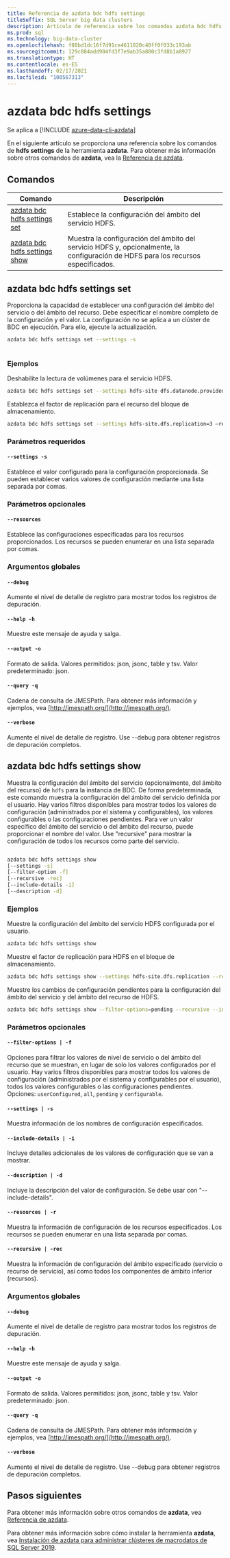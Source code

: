 ```yaml
---
title: Referencia de azdata bdc hdfs settings
titleSuffix: SQL Server big data clusters
description: Artículo de referencia sobre los comandos azdata bdc hdfs settings.
ms.prod: sql
ms.technology: big-data-cluster
ms.openlocfilehash: f88bd1dc16f7d91ce4611820c40ff0f033c193ab
ms.sourcegitcommit: 129c084add904fd3f7e9ab35a800c3fd8b1a8927
ms.translationtype: HT
ms.contentlocale: es-ES
ms.lasthandoff: 02/17/2021
ms.locfileid: "100567313"
---
```

# <a name="azdata-bdc-hdfs-settings"></a>azdata bdc hdfs settings

Se aplica a [!INCLUDE [azure-data-cli-azdata](../../includes/azure-data-cli-azdata.md)]

En el siguiente artículo se proporciona una referencia sobre los comandos de **hdfs settings** de la herramienta **azdata**. Para obtener más información sobre otros comandos de **azdata**, vea la [Referencia de azdata](reference-azdata.md).

## <a name="commands"></a>Comandos
|Comando|Descripción|
| --- | --- |
[azdata bdc hdfs settings set](#azdata-bdc-hdfs-settings-set) | Establece la configuración del ámbito del servicio HDFS.
[azdata bdc hdfs settings show](#azdata-bdc-hdfs-settings-show) | Muestra la configuración del ámbito del servicio HDFS y, opcionalmente, la configuración de HDFS para los recursos especificados.

## <a name="azdata-bdc-hdfs-settings-set"></a>azdata bdc hdfs settings set
Proporciona la capacidad de establecer una configuración del ámbito del servicio o del ámbito del recurso. Debe especificar el nombre completo de la configuración y el valor. La configuración no se aplica a un clúster de BDC en ejecución. Para ello, ejecute la actualización.
```bash
azdata bdc hdfs settings set --settings -s 
                        
```
### <a name="examples"></a>Ejemplos
Deshabilite la lectura de volúmenes para el servicio HDFS. 
```bash 
azdata bdc hdfs settings set --settings hdfs-site dfs.datanode.provided.volume.readthrough=false 
``` 
Establezca el factor de replicación para el recurso del bloque de almacenamiento.
```bash 
azdata bdc hdfs settings set --settings hdfs-site.dfs.replication=3 –resources storage-0 
``` 

### <a name="required-parameters"></a>Parámetros requeridos
#### `--settings -s`
Establece el valor configurado para la configuración proporcionada. Se pueden establecer varios valores de configuración mediante una lista separada por comas.
### <a name="optional-parameters"></a>Parámetros opcionales 
#### `--resources` 
Establece las configuraciones especificadas para los recursos proporcionados. Los recursos se pueden enumerar en una lista separada por comas. 

### <a name="global-arguments"></a>Argumentos globales
#### `--debug`
Aumente el nivel de detalle de registro para mostrar todos los registros de depuración.
#### `--help -h`
Muestre este mensaje de ayuda y salga.
#### `--output -o`
Formato de salida.  Valores permitidos: json, jsonc, table y tsv.  Valor predeterminado: json.
#### `--query -q`
Cadena de consulta de JMESPath. Para obtener más información y ejemplos, vea [http://jmespath.org/](http://jmespath.org/).
#### `--verbose`
Aumente el nivel de detalle de registro. Use --debug para obtener registros de depuración completos.

## <a name="azdata-bdc-hdfs-settings-show"></a>azdata bdc hdfs settings show
Muestra la configuración del ámbito del servicio (opcionalmente, del ámbito del recurso) de `hdfs` para la instancia de BDC. De forma predeterminada, este comando muestra la configuración del ámbito del servicio definida por el usuario. Hay varios filtros disponibles para mostrar todos los valores de configuración (administrados por el sistema y configurables), los valores configurables o las configuraciones pendientes. Para ver un valor específico del ámbito del servicio o del ámbito del recurso, puede proporcionar el nombre del valor. Use "recursive" para mostrar la configuración de todos los recursos como parte del servicio. 
```bash

azdata bdc hdfs settings show 
[--settings -s]
[--filter-option -f]  
[--recursive -rec]
[--include-details -i]  
[--description -d]
```
### <a name="examples"></a>Ejemplos
Muestre la configuración del ámbito del servicio HDFS configurada por el usuario. 
```bash
azdata bdc hdfs settings show
```
Muestre el factor de replicación para HDFS en el bloque de almacenamiento.
```bash
azdata bdc hdfs settings show --settings hdfs-site.dfs.replication --resources storage-0 
```
Muestre los cambios de configuración pendientes para la configuración del ámbito del servicio y del ámbito del recurso de HDFS. 
```bash
azdata bdc hdfs settings show --filter-options=pending --recursive --include-details
```
### <a name="optional-parameters"></a>Parámetros opcionales 
#### `--filter-options | -f` 
Opciones para filtrar los valores de nivel de servicio o del ámbito del recurso que se muestran, en lugar de solo los valores configurados por el usuario. Hay varios filtros disponibles para mostrar todos los valores de configuración (administrados por el sistema y configurables por el usuario), todos los valores configurables o las configuraciones pendientes. Opciones: `userConfigured`, `all`, `pending` y `configurable`.
#### `--settings | -s` 
Muestra información de los nombres de configuración especificados. 
#### `--include-details | -i` 
Incluye detalles adicionales de los valores de configuración que se van a mostrar. 
#### `--description | -d` 
Incluye la descripción del valor de configuración. Se debe usar con "--include-details". 
#### `--resources | -r` 
Muestra la información de configuración de los recursos especificados. Los recursos se pueden enumerar en una lista separada por comas. 
#### `--recursive | -rec` 
Muestra la información de configuración del ámbito especificado (servicio o recurso de servicio), así como todos los componentes de ámbito inferior (recursos). 

### <a name="global-arguments"></a>Argumentos globales
#### `--debug`
Aumente el nivel de detalle de registro para mostrar todos los registros de depuración.
#### `--help -h`
Muestre este mensaje de ayuda y salga.
#### `--output -o`
Formato de salida.  Valores permitidos: json, jsonc, table y tsv.  Valor predeterminado: json.
#### `--query -q`
Cadena de consulta de JMESPath. Para obtener más información y ejemplos, vea [http://jmespath.org/](http://jmespath.org/).
#### `--verbose`
Aumente el nivel de detalle de registro. Use --debug para obtener registros de depuración completos.

## <a name="next-steps"></a>Pasos siguientes

Para obtener más información sobre otros comandos de **azdata**, vea [Referencia de azdata](reference-azdata.md). 

Para obtener más información sobre cómo instalar la herramienta **azdata**, vea [Instalación de azdata para administrar clústeres de macrodatos de SQL Server 2019](../install/deploy-install-azdata.md).
